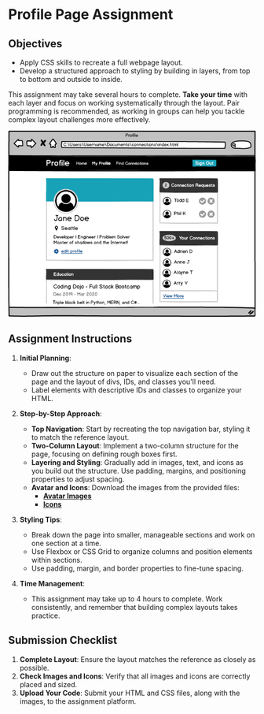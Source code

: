 # Profile Page Assignment

## Objectives
- Apply CSS skills to recreate a full webpage layout.
- Develop a structured approach to styling by building in layers, from top to bottom and outside to inside.

This assignment may take several hours to complete. **Take your time** with each layer and focus on working systematically through the layout. Pair programming is recommended, as working in groups can help you tackle complex layout challenges more effectively.

![Profile Page](profile.png)

## Assignment Instructions

1. **Initial Planning**:
   - Draw out the structure on paper to visualize each section of the page and the layout of divs, IDs, and classes you'll need. 
   - Label elements with descriptive IDs and classes to organize your HTML.

2. **Step-by-Step Approach**:
   - **Top Navigation**: Start by recreating the top navigation bar, styling it to match the reference layout.
   - **Two-Column Layout**: Implement a two-column structure for the page, focusing on defining rough boxes first.
   - **Layering and Styling**: Gradually add in images, text, and icons as you build out the structure. Use padding, margins, and positioning properties to adjust spacing.
   - **Avatar and Icons**: Download the images from the provided files:
     - **[Avatar Images](https://assets.codingdojo.com/boomyeah2015/codingdojo/curriculum/content/chapter/1614265160__images.zip)**
     - **[Icons](https://assets.codingdojo.com/boomyeah2015/codingdojo/curriculum/content/chapter/1614282895__icons.zip)**

3. **Styling Tips**:
   - Break down the page into smaller, manageable sections and work on one section at a time.
   - Use Flexbox or CSS Grid to organize columns and position elements within sections.
   - Use padding, margin, and border properties to fine-tune spacing.

4. **Time Management**:
   - This assignment may take up to 4 hours to complete. Work consistently, and remember that building complex layouts takes practice.


## Submission Checklist

1. **Complete Layout**: Ensure the layout matches the reference as closely as possible.
2. **Check Images and Icons**: Verify that all images and icons are correctly placed and sized.
3. **Upload Your Code**: Submit your HTML and CSS files, along with the images, to the assignment platform.

